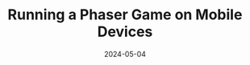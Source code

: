 ---
title: Running a Phaser Game on Mobile Devices
date: 2024-05-04
description: We have finally arrived at the final part of the Phaser tutorial! We’ve come a long way — from scaffolding a Vue Ionic app, building an entire game with Phaser, and connecting the app and game together for a seamless experience. Now it’s time to take this app from web to mobile. Fortunately, Capacitor, which is built into Ionic, makes this easy.
image: phaser-blog-banner.png
tags: ['phaser', 'gamedev', 'mobile']
externalUrl: https://dev.to/ceceliacreates/running-a-phaser-game-on-mobile-devices-34l4
---